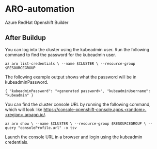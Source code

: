 # ARO-automation
Azure RedHat Openshift Builder

## After Buildup

You can log into the cluster using the kubeadmin user. Run the following command to find the password for the kubeadmin user.

`az aro list-credentials \
  --name $CLUSTER \
  --resource-group $RESOURCEGROUP`
  
The following example output shows what the password will be in kubeadminPassword.

`{
  "kubeadminPassword": "<generated password>",
  "kubeadminUsername": "kubeadmin"
}`

You can find the cluster console URL by running the following command, which will look like https://console-openshift-console.apps.<random>.<region>.aroapp.io/.

 `az aro show \
    --name $CLUSTER \
    --resource-group $RESOURCEGROUP \
    --query "consoleProfile.url" -o tsv`
    
Launch the console URL in a browser and login using the kubeadmin credentials.
